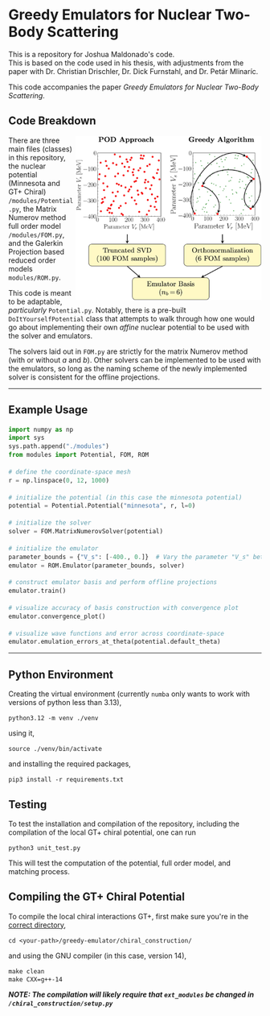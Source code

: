 # Greedy Emulators for Nuclear Two-Body Scattering

This is a repository for Joshua Maldonado's code. <br> This is based on the code used in his thesis, with adjustments from the paper with Dr. Christian Drischler, Dr. Dick Furnstahl, and Dr. Petár Mlinaríc.

This code accompanies the paper _Greedy Emulators for Nuclear Two-Body Scattering_.

## Code Breakdown

<img align="right" width="370" src="/markdown_figures/greedy-vs-POD.jpg">

There are three main files (classes) in this repository, the nuclear potential (Minnesota and GT+ Chiral) `/modules/Potential.py`, the Matrix Numerov method full order model `/modules/FOM.py`, and the Galerkin Projection based reduced order models `modules/ROM.py`.

This code is meant to be adaptable, _particularly_ `Potential.py`. Notably, there is a pre-built `DoItYourselfPotential` class that attempts to walk through how one would go about implementing their own _affine_ nuclear potential to be used with the solver and emulators.

The solvers laid out in `FOM.py` are strictly for the matrix Numerov method (with or without $a$ and $b$). Other solvers can be implemented to be used with the emulators, so long as the naming scheme of the newly implemented solver is consistent for the offline projections.

---
## Example Usage
```python
import numpy as np
import sys
sys.path.append("./modules")
from modules import Potential, FOM, ROM

# define the coordinate-space mesh
r = np.linspace(0, 12, 1000)

# initialize the potential (in this case the minnesota potential)
potential = Potential.Potential("minnesota", r, l=0)

# initialize the solver
solver = FOM.MatrixNumerovSolver(potential)

# initialize the emulator 
parameter_bounds = {"V_s": [-400., 0.]}  # Vary the parameter "V_s" between -400 MeV and 0 MeV
emulator = ROM.Emulator(parameter_bounds, solver)

# construct emulator basis and perform offline projections
emulator.train()

# visualize accuracy of basis construction with convergence plot
emulator.convergence_plot()

# visualize wave functions and error across coordinate-space
emulator.emulation_errors_at_theta(potential.default_theta)
```



---

## Python Environment

Creating the virtual environment (currently `numba` only wants to work with versions of python less than 3.13),

``` shell
python3.12 -m venv ./venv
```

using it,

```shell
source ./venv/bin/activate
```

and installing the required packages,

```shell
pip3 install -r requirements.txt
```

## Testing 
To test the installation and compilation of the repository, including the compilation of the local GT+ chiral potential, one can run
```shell
python3 unit_test.py
```

This will test the computation of the potential, full order model, and matching process.


## Compiling the GT+ Chiral Potential

To compile the local chiral interactions GT+, first make sure you're in the [correct directory](https://github.com/Ub3rJosh/greedy-emulator/tree/main/chiral_construction),

``` shell
cd <your-path>/greedy-emulator/chiral_construction/
```

and using the GNU compiler (in this case, version 14),

``` shell
make clean
make CXX=g++-14
```

***NOTE: The compilation will _likely_ require that `ext_modules` be changed in `/chiral_construction/setup.py`***

<!--
For compiling things that give the error: `m2 (mach-o file, but is an incompatible architecture (have 'x86_64', need 'arm64'))` (at least for the purposes of looking at the [BUQEYE eigenvector continuation repo](https://github.com/buqeye/eigenvector-continuation) use these commands: \* `export LDFLAGS="-framework Accelerate"` \* `export NPY_DISTUTILS_APPEND_FLAGS=1` And then compile as mentioned in the BUQEYE repository but without the `-lliblapack` linker flag. This works only on MacOS computers.
-->
